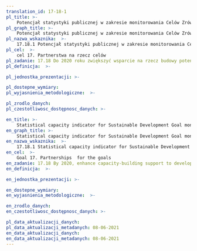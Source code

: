 ```yaml
---
translation_id: 17-18-1
pl_title: >-
    Potencjał statystyki publicznej w zakresie monitorowania Celów Zrównoważonego Rozwoju
pl_graph_title: >-
    Potencjał statystyki publicznej w zakresie monitorowania Celów Zrównoważonego Rozwoju
pl_nazwa_wskaznika:  >-
    17.18.1 Potencjał statystyki publicznej w zakresie monitorowania Celów Zrównoważonego Rozwoju
pl_cel:  >-
    cel 17. Partnerstwa na rzecz celów
pl_zadanie: 17.18 Do 2020 roku zwiększyć wsparcie na rzecz budowy potencjału w państwach rozwijających się, w tym państwach najsłabiej rozwiniętych i rozwijających się małych państwach wyspiarskich, aby znacząco zwiększyć dostęp do aktualnych, rzetelnych i wysokiej jakości danych zdezagregowanych według dochodu, płci, wieku, rasy, pochodzenia etnicznego, statusu migracyjnego, niepełnosprawności, położenia geograficznego i innych cech dostosowanych do kontekstu narodowego
pl_definicja:  >-

pl_jednostka_prezentacji: >-

pl_dostepne_wymiary:
pl_wyjasnienia_metodologiczne:  >-

pl_zrodlo_danych:
pl_czestotliwosc_dostępnosc_danych: >-

en_title: >-
    Statistical capacity indicator for Sustainable Development Goal monitoring
en_graph_title: >-
    Statistical capacity indicator for Sustainable Development Goal monitoring
en_nazwa_wskaznika:  >-
    17.18.1 Statistical capacity indicator for Sustainable Development Goal monitoring
en_cel:  >-
    Goal 17. Partnerships  for the goals
en_zadanie: 17.18 By 2020, enhance capacity-building support to developing countries, including for least developed countries and small island developing States, to increase significantly the availability of high-quality, timely and reliable data disaggregated by income, gender, age, race, ethnicity, migratory status, disability, geographic location and other characteristics relevant in national contexts
en_definicja:  >-

en_jednostka_prezentacji: >-

en_dostepne_wymiary:
en_wyjasnienia_metodologiczne:  >-

en_zrodlo_danych:
en_czestotliwosc_dostępnosc_danych: >-

pl_data_aktualizacji_danych:  
pl_data_aktualizacji_metadanych: 08-06-2021
en_data_aktualizacji_danych:  
en_data_aktualizacji_metadanych: 08-06-2021
---
```

